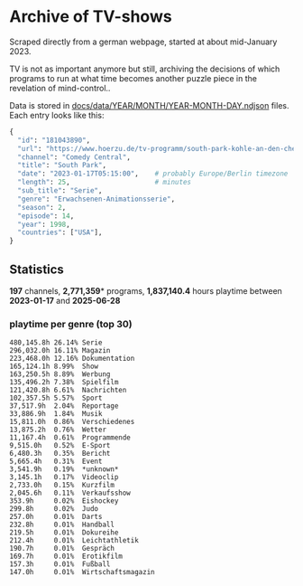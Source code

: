 # Archive of TV-shows

Scraped directly from a german webpage, started at about mid-January 2023.

TV is not as important anymore but still, archiving the decisions of which programs to run at what time
becomes another puzzle piece in the revelation of mind-control.. 

Data is stored in [docs/data/YEAR/MONTH/YEAR-MONTH-DAY.ndjson](docs/data/) files. 
Each entry looks like this:

```python
{
  "id": "181043890", 
  "url": "https://www.hoerzu.de/tv-programm/south-park-kohle-an-den-chefkoch/bid_181043890/", 
  "channel": "Comedy Central", 
  "title": "South Park", 
  "date": "2023-01-17T05:15:00",    # probably Europe/Berlin timezone 
  "length": 25,                     # minutes 
  "sub_title": "Serie", 
  "genre": "Erwachsenen-Animationsserie", 
  "season": 2, 
  "episode": 14, 
  "year": 1998, 
  "countries": ["USA"],
}
```

## Statistics

**197** channels, **2,771,359*** programs, **1,837,140.4** hours playtime between **2023-01-17** and **2025-06-28**


### playtime per genre (top 30)

    480,145.8h 26.14% Serie
    296,032.0h 16.11% Magazin
    223,468.0h 12.16% Dokumentation
    165,124.1h 8.99%  Show
    163,250.5h 8.89%  Werbung
    135,496.2h 7.38%  Spielfilm
    121,420.8h 6.61%  Nachrichten
    102,357.5h 5.57%  Sport
    37,517.9h  2.04%  Reportage
    33,886.9h  1.84%  Musik
    15,811.0h  0.86%  Verschiedenes
    13,875.2h  0.76%  Wetter
    11,167.4h  0.61%  Programmende
    9,515.0h   0.52%  E-Sport
    6,480.3h   0.35%  Bericht
    5,665.4h   0.31%  Event
    3,541.9h   0.19%  *unknown*
    3,145.1h   0.17%  Videoclip
    2,733.0h   0.15%  Kurzfilm
    2,045.6h   0.11%  Verkaufsshow
    353.9h     0.02%  Eishockey
    299.8h     0.02%  Judo
    257.0h     0.01%  Darts
    232.8h     0.01%  Handball
    219.5h     0.01%  Dokureihe
    212.4h     0.01%  Leichtathletik
    190.7h     0.01%  Gespräch
    169.7h     0.01%  Erotikfilm
    157.3h     0.01%  Fußball
    147.0h     0.01%  Wirtschaftsmagazin
